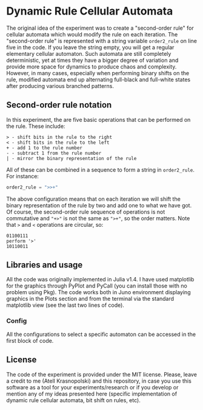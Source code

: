 # Dynamic Rule Cellular Automata
The original idea of the experiment was to create a "second-order rule" for cellular automata which would modify the rule on each iteration. The "second-order rule" is represented with a string variable `order2_rule` on line five in the code. If you leave the string empty, you will get a regular elementary cellular automaton.
Such automata are still completely deterministic, yet at times they have a bigger degree of variation and provide more space for dynamics to produce chaos and complexity. However, in many cases, especially when performing binary shifts on the rule, modified automata end up alternating full-black and full-white states after producing various branched patterns.
## Second-order rule notation
In this experiment, the are five basic operations that can be performed on the rule. These include:
```
> - shift bits in the rule to the right
< - shift bits in the rule to the left
+ - add 1 to the rule number
- - subtract 1 from the rule number
| - mirror the binary representation of the rule
```
All of these can be combined in a sequence to form a string in `order2_rule`. For instance:
```julia
order2_rule = ">>+"
```
The above configuration means that on each iteration we will shift the binary representation of the rule by two and add one to what we have got. Of course, the second-order rule sequence of operations is not commutative and `"+>"` is not the same as `">+"`, so the order matters.
Note that `>` and `<` operations are circular, so:
```
01100111
perform '>'
10110011
```
## Libraries and usage
All the code was originally implemented in Julia v1.4. I have used matplotlib for the graphics through PyPlot and PyCall (you can install those with no problem using Pkg). The code works both in Juno environment displaying graphics in the Plots section and from the terminal via the standard matplotlib view (see the last two lines of code).
### Config
All the configurations to select a specific automaton can be accessed in the first block of code.
## License
The code of the experiment is provided under the MIT license. Please, leave a credit to me (Atell Krasnopolski) and this repository, in case you use this software as a tool for your experiments/research or if you develop or mention any of my ideas presented here (specific implementation of dynamic rule cellular automata, bit shift on rules, etc).
